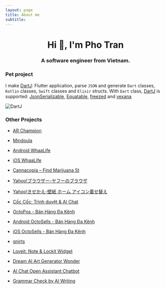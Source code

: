 ```yaml
---
layout: page
title: About me
subtitle:
---
```


<h1 align="center">Hi 👋, I'm Pho Tran</h1>
<h3 align="center">A software engineer from Vietnam.</h3>


### Pet project 

I make [DartJ](https://dartj.web.app/#/): Flutter application, parse `JSON` and generate `Dart` classes, `Kotlin` classes, `Swift` classes and `Elixir` structs. With `Dart` class, [DartJ](https://dartj.web.app/#/) is supported: [JsonSerializable](https://pub.dev/packages/json_serializable), [Equatable](https://pub.dev/packages/equatable), [freezed](https://pub.dev/packages/freezed) and [vexana](https://pub.dev/packages/vexana) 

![DartJ](https://github.com/ttpho/ttpho/assets/3994863/97b27bfc-073b-46af-9604-d7dd397510bb)



### Other Projects


- [AR Champion](https://play.google.com/store/apps/details?id=photran.me.archampion)

- [Mindoula](https://play.google.com/store/apps/details?id=com.mindoula.royals)

- [Android WhaaLife](https://play.google.com/store/apps/details?id=com.whaa)

- [iOS WhaaLife](https://itunes.apple.com/vn/app/whaalife/id1190351061?l=vi&mt=8)

- [Cannacopia – Find Marijuana St](https://play.google.com/store/apps/details?id=com.naturesdreaminc.cannacopia)

- [Yahoo!ブラウザー-ヤフーのブラウザ](https://play.google.com/store/apps/details?id=jp.co.yahoo.android.ybrowser&hl=ja)

- [Yahoo!きせかえ-壁紙 ホーム アイコン着せ替え](https://play.google.com/store/apps/details?id=com.buzzpia.aqua.launcher.buzzhome&hl=ja)

- [Cốc Cốc: Trình duyệt & AI Chat](https://play.google.com/store/apps/details?id=com.coccoc.trinhduyet)

- [OctoPos - Bán Hàng Đa Kênh](https://play.google.com/store/apps/details?id=com.onpoint.octopos)

- [Android OctoSells - Bán Hàng Đa Kênh](https://play.google.com/store/apps/details?id=com.onpoint.octosells)

- [iOS OctoSells - Bán Hàng Đa Kênh](https://apps.apple.com/us/app/octosells-b%C3%A1n-h%C3%A0ng-%C4%91a-k%C3%AAnh/id1620487688)

- [gnirts](https://gnirts-2023.web.app/#/)

- [Loveit: Note & Lockit Widget](https://play.google.com/store/apps/details?id=com.smartwidgetlabs.notetogether)

- [Dream AI Art Generator Wonder](https://play.google.com/store/apps/details?id=com.smartwidgetlabs.aiart)

- [AI Chat Open Assistant Chatbot](https://play.google.com/store/apps/details?id=com.smartwidgetlabs.chatgpt)

- [Grammar Check by AI Writing](https://play.google.com/store/apps/details?id=ai.metaverselabs.grammargpt)
